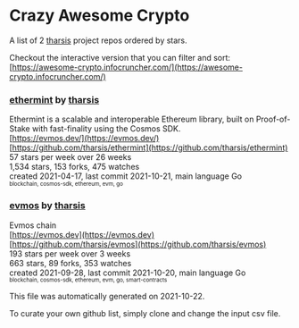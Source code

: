 # Crazy Awesome Crypto
A list of 2 [tharsis](https://github.com/tharsis) project repos ordered by stars.  

Checkout the interactive version that you can filter and sort: 
[https://awesome-crypto.infocruncher.com/](https://awesome-crypto.infocruncher.com/)  


### [ethermint](https://github.com/tharsis/ethermint) by [tharsis](https://github.com/tharsis)  
Ethermint is a scalable and interoperable Ethereum library, built on Proof-of-Stake with fast-finality using the Cosmos SDK.  
[https://evmos.dev/](https://evmos.dev/)  
[https://github.com/tharsis/ethermint](https://github.com/tharsis/ethermint)  
57 stars per week over 26 weeks  
1,534 stars, 153 forks, 475 watches  
created 2021-04-17, last commit 2021-10-21, main language Go  
<sub><sup>blockchain, cosmos-sdk, ethereum, evm, go</sup></sub>


### [evmos](https://github.com/tharsis/evmos) by [tharsis](https://github.com/tharsis)  
Evmos chain  
[https://evmos.dev](https://evmos.dev)  
[https://github.com/tharsis/evmos](https://github.com/tharsis/evmos)  
193 stars per week over 3 weeks  
663 stars, 89 forks, 353 watches  
created 2021-09-28, last commit 2021-10-20, main language Go  
<sub><sup>blockchain, cosmos-sdk, ethereum, evm, go, smart-contracts</sup></sub>


This file was automatically generated on 2021-10-22.  

To curate your own github list, simply clone and change the input csv file.  
